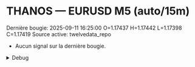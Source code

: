 # THANOS — EURUSD M5 (auto/15m)
Dernière bougie: 2025-09-11 16:25:00  O=1.17437  H=1.17442  L=1.17398  C=1.17419
Source active: twelvedata_repo

- Aucun signal sur la dernière bougie.

<details><summary>Debug</summary>

- TD_API_KEY manquant.

</details>